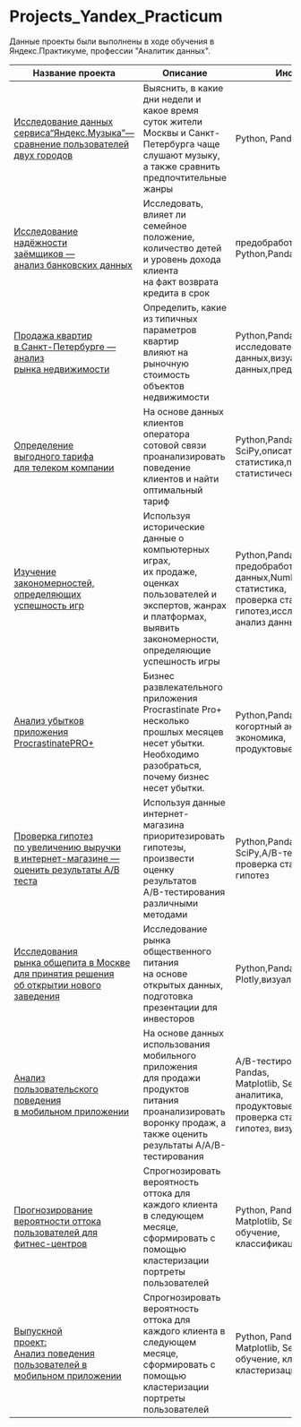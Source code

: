 # Projects_Yandex_Practicum
Данные проекты были выполнены в ходе обучения в Яндекс.Практикуме, профессии "Аналитик данных". 

 Название проекта   | Описание | Инструменты
--- |--- |---
[Исследование данных сервиса“Яндекс.Музыка”— <br />сравнение пользователей двух городов](https://github.com/Inzira/Projects_Yandex_Practicum/tree/main/project_1_music_city) | Выяснить, в какие дни недели и какое время<br /> суток жители Москвы и Санкт-Петербурга чаще слушают музыку, а также сравнить предпочтительные жанры | Python, Pandas
[Исследование<br />  надёжности<br />  заёмщиков —<br /> анализ банковских данных](https://github.com/Inzira/Projects_Yandex_Practicum/tree/main/project_2_bank_clients) | Исследовать, влияет ли семейное положение,<br /> количество детей и уровень дохода клиента<br />на факт возврата кредита в срок |предобработка данных,<br />Python,Pandas
[Продажа квартир<br /> в Санкт-Петербурге — <br />анализ<br />  рынка недвижимости](https://github.com/Inzira/Projects_Yandex_Practicum/tree/main/project_3_flats_sales) | Определить, какие из типичных параметров квартир<br /> влияют на рыночную стоимость объектов недвижимости |Python,Pandas,Matplotlib,<br />исследовательский анализ данных,визуализация данных,предобработка данных
[Определение<br />  выгодного тарифа <br /> для телеком компании](https://github.com/Inzira/Projects_Yandex_Practicum/tree/main/project_4_mobile_tarif) | На основе данных клиентов оператора сотовой связи<br /> проанализировать поведение клиентов и найти оптимальный тариф|Python,Pandas,Matplotlib,NumPy,<br />SciPy,описательная статистика,проверка статистических гипотез
[Изучение<br />  закономерностей, <br />определяющих успешность игр](https://github.com/Inzira/Projects_Yandex_Practicum/tree/main/project_5_comp_games) | Используя исторические данные о компьютерных играх,<br /> их продаже, оценках пользователей и экспертов, жанрах и платформах, выявить закономерности,<br /> определяющие успешность игры |Python,Pandas,Matplotlib,<br />предобработка данных,NumPy,описательная статистика,<br />проверка статистических гипотез,исследовательский анализ данных
[Анализ убытков<br />приложения ProcrastinatePRO+](https://github.com/Inzira/Projects_Yandex_Practicum/tree/main/project_6_marketing_project) | Бизнес развлекательного приложения Procrastinate Pro+ <br />несколько прошлых месяцев несет убытки.<br /> Необходимо разобраться, почему бизнес несет убытки. |Python,Pandas,Matplotlib,<br />когортный анализ,юнит-экономика,<br />продуктовые метрики,Seaborn
[Проверка гипотез<br />по увеличению выручки<br />в интернет-магазине —<br />оценить результаты A/B теста](https://github.com/Inzira/Projects_Yandex_Practicum/tree/main/project_7_AB-test) | Используя данные интернет-магазина <br />приоритезировать гипотезы, произвести оценку результатов <br />A/B-тестирования различными методами | Python,Pandas,Matplotlib,<br />SciPy,A/B-тестирование,<br />проверка статистических гипотез
[Исследования<br />рынка общепита в Москве <br />для принятия решения<br /> об открытии нового заведения](https://github.com/Inzira/Projects_Yandex_Practicum/tree/main/project_8_recearch_restraunt_business) | Исследование рынка общественного питания<br /> на основе открытых данных,<br /> подготовка презентации для инвесторов | Python,Pandas,Seaborn,<br />Plotly,визуализация данных
[Анализ<br /> пользовательского поведения <br />в мобильном приложении](https://github.com/Inzira/Projects_Yandex_Practicum/tree/main/project_9_mobileapp) | На основе данных использования мобильного приложения <br />для продажи продуктов питания<br /> проанализировать воронку продаж, а также оценить результаты A/A/B-тестирования| A/B-тестирование, Python, Pandas,<br /> Matplotlib, Seaborn, событийная аналитика, <br />продуктовые метрики, Plotly, <br />проверка статистических гипотез, визуализация данных
[Прогнозирование<br /> вероятности оттока<br /> пользователей для фитнес-центров](https://github.com/Inzira/Projects_Yandex_Practicum/tree/main/project_10_fitness) | Спрогнозировать вероятность оттока для каждого клиента<br /> в следующем месяце, сформировать с помощью кластеризации<br /> портреты пользователей | Python, Pandas, Scikit-learn, <br />Matplotlib, Seaborn, машинное обучение, <br />классификация, кластеризация
[Выпускной<br /> проект:<br />Анализ поведения<br /> пользователей в мобильном приложении](https://github.com/Inzira/Projects_Yandex_Practicum/tree/main/project_10_fitness)| Спрогнозировать вероятность оттока для каждого клиента в следующем месяце, сформировать с помощью кластеризации портреты пользователей | Python, Pandas, Scikit-learn, Matplotlib, Seaborn, машинное обучение, классификация, кластеризация
